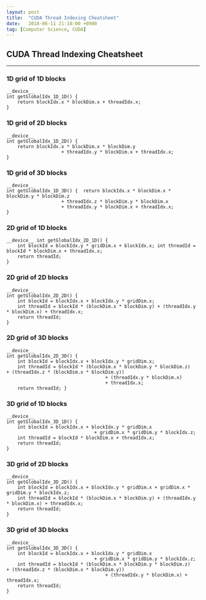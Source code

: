 ```yaml
---
layout: post
title:  "CUDA Thread Indexing Cheatsheet"
date:   2018-06-11 21:10:00 +0900
tag: [Computer Science, CUDA]
---
```


## CUDA Thread Indexing Cheatsheet

---


### 1D grid of 1D blocks

```
__device__
int getGlobalIdx_1D_1D() {
	return blockIdx.x * blockDim.x + threadIdx.x;
}
```


### 1D grid of 2D blocks

```
__device__
int getGlobalIdx_1D_2D() {
	return blockIdx.x * blockDim.x * blockDim.y 
					+ threadIdx.y * blockDim.x + threadIdx.x;
}

```

### 1D grid of 3D blocks

```
__device__
int getGlobalIdx_1D_3D() { 	return blockIdx.x * blockDim.x * blockDim.y * blockDim.z
					+ threadIdx.z * blockDim.y * blockDim.x
					+ threadIdx.y * blockDim.x + threadIdx.x;
}
```

### 2D grid of 1D blocks

```
__device__ int getGlobalIdx_2D_1D() {
	int blockId = blockIdx.y * gridDim.x + blockIdx.x; int threadId = blockId * blockDim.x + threadIdx.x;
	return threadId;
}
```


### 2D grid of 2D blocks

```
__device__
int getGlobalIdx_2D_2D() {
	int blockId = blockIdx.x + blockIdx.y * gridDim.x; 
	int threadId = blockId * (blockDim.x * blockDim.y) + (threadIdx.y * blockDim.x) + threadIdx.x;
	return threadId;
}
```

### 2D grid of 3D blocks

```
__device__
int getGlobalIdx_2D_3D() {
	int blockId = blockIdx.x + blockIdx.y * gridDim.x;
	int threadId = blockId * (blockDim.x * blockDim.y * blockDim.z) 									+ (threadIdx.z * (blockDim.x * blockDim.y))
									+ (threadIdx.y * blockDim.x)
									+ threadIdx.x;
	return threadId; }
```

### 3D grid of 1D blocks

```
__device__
int getGlobalIdx_3D_1D() {
	int blockId = blockIdx.x + blockIdx.y * gridDim.x
								+ gridDim.x * gridDim.y * blockIdx.z;
	int threadId = blockId * blockDim.x + threadIdx.x; 
	return threadId;
}
```

### 3D grid of 2D blocks

```
__device__
int getGlobalIdx_3D_2D() {
	int blockId = blockIdx.x + blockIdx.y * gridDim.x + gridDim.x * gridDim.y * blockIdx.z;
	int threadId = blockId * (blockDim.x * blockDim.y) + (threadIdx.y * blockDim.x) + threadIdx.x;
	return threadId;
}
```
 
### 3D grid of 3D blocks

```
__device__
int getGlobalIdx_3D_3D() {
	int blockId = blockIdx.x + blockIdx.y * gridDim.x
								+ gridDim.x * gridDim.y * blockIdx.z;
	int threadId = blockId * (blockDim.x * blockDim.y * blockDim.z) 									+ (threadIdx.z * (blockDim.x * blockDim.y))
									+ (threadIdx.y * blockDim.x) + threadIdx.x;
	return threadId;
}
```